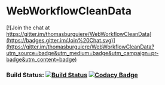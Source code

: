 # WebWorkflowCleanData

[![Join the chat at https://gitter.im/thomasburguiere/WebWorkflowCleanData](https://badges.gitter.im/Join%20Chat.svg)](https://gitter.im/thomasburguiere/WebWorkflowCleanData?utm_source=badge&utm_medium=badge&utm_campaign=pr-badge&utm_content=badge)

### Build Status: [![Build Status](https://travis-ci.org/thomasburguiere/WebWorkflowCleanData.svg?branch=master)](https://travis-ci.org/thomasburguiere/WebWorkflowCleanData) [![Codacy Badge](https://api.codacy.com/project/badge/grade/5b62a9a95bdb4a9cb1a34b3560bc8c06)](https://www.codacy.com/app/thomas-burguiere/WebWorkflowCleanData)
